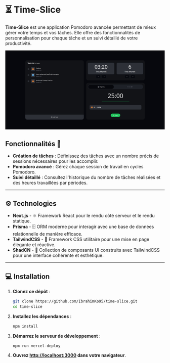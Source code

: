 # ⏳ Time-Slice

**Time-Slice** est une application Pomodoro avancée permettant de mieux gérer votre temps et vos tâches. Elle offre des fonctionnalités de personnalisation pour chaque tâche et un suivi détaillé de votre productivité.

![Apercu](https://github.com/IbrahimKo95/time-slice/blob/master/public/Capture%20d%E2%80%99%C3%A9cran_28-11-2024_22029_timeslice.vercel.app.jpeg?raw=true)

## Fonctionnalités 🚀

- **Création de tâches** : Définissez des tâches avec un nombre précis de sessions nécessaires pour les accomplir.  
- **Pomodoro avancé** : Gérez chaque session de travail en cycles Pomodoro.  
- **Suivi détaillé** : Consultez l'historique du nombre de tâches réalisées et des heures travaillées par périodes.  

---

## ⚙️ Technologies

- **Next.js** - ⚛️ Framework React pour le rendu côté serveur et le rendu statique.  
- **Prisma** - 🗄️ ORM moderne pour interagir avec une base de données relationnelle de manière efficace.  
- **TailwindCSS** - 🎨 Framework CSS utilitaire pour une mise en page élégante et réactive.  
- **ShadCN** - 🧩 Collection de composants UI construits avec TailwindCSS pour une interface cohérente et esthétique. 

---

## 💻 Installation 

1. **Clonez ce dépôt** :

   ```bash
   git clone https://github.com/IbrahimKo95/time-slice.git
   cd time-slice
   ```
   
2. **Installez les dépendances** :

   ```bash
   npm install
   ```
   
3. **Démarrez le serveur de développement** :

   ```bash
   npm run vercel-deploy
   ```
   
4. **Ouvrez [http://localhost:3000](http://localhost:3000) dans votre navigateur**.
